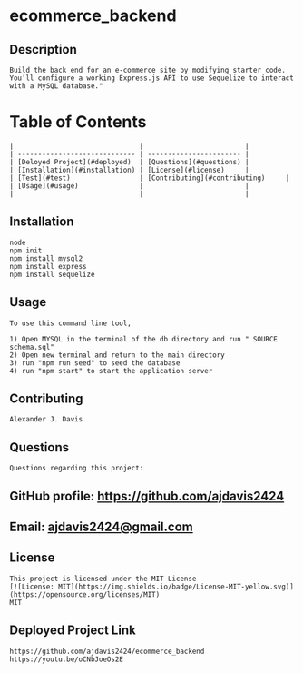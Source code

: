 # ecommerce_backend

## Description
    Build the back end for an e-commerce site by modifying starter code. You’ll configure a working Express.js API to use Sequelize to interact with a MySQL database."

# Table of Contents
    |                               |                         |
    | ----------------------------- | ----------------------- |
    | [Deloyed Project](#deployed)  | [Questions](#questions) |
    | [Installation](#installation) | [License](#license)     |
    | [Test](#test)                 | [Contributing](#contributing)     |
    | [Usage](#usage)               |                         |
    |                               |                         |
    
## Installation
    node 
    npm init
    npm install mysql2
    npm install express
    npm install sequelize

## Usage
    To use this command line tool,

    1) Open MYSQL in the terminal of the db directory and run " SOURCE schema.sql"
    2) Open new terminal and return to the main directory
    3) run "npm run seed" to seed the database
    4) run "npm start" to start the application server

## Contributing
    Alexander J. Davis
    
## Questions
    Questions regarding this project:
    
## GitHub profile: https://github.com/ajdavis2424
    
## Email: ajdavis2424@gmail.com
    
## License
    This project is licensed under the MIT License
    [![License: MIT](https://img.shields.io/badge/License-MIT-yellow.svg)](https://opensource.org/licenses/MIT)
    MIT
 
 ## Deployed Project Link
    https://github.com/ajdavis2424/ecommerce_backend 
    https://youtu.be/oCNbJoeOs2E